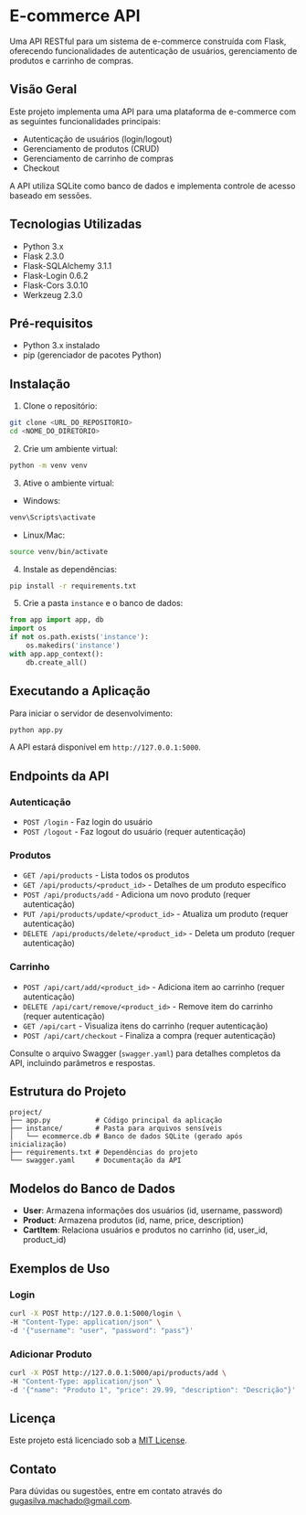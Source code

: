 # E-commerce API

Uma API RESTful para um sistema de e-commerce construída com Flask, oferecendo funcionalidades de autenticação de usuários, gerenciamento de produtos e carrinho de compras.

## Visão Geral

Este projeto implementa uma API para uma plataforma de e-commerce com as seguintes funcionalidades principais:
- Autenticação de usuários (login/logout)
- Gerenciamento de produtos (CRUD)
- Gerenciamento de carrinho de compras
- Checkout

A API utiliza SQLite como banco de dados e implementa controle de acesso baseado em sessões.

## Tecnologias Utilizadas

- Python 3.x
- Flask 2.3.0
- Flask-SQLAlchemy 3.1.1
- Flask-Login 0.6.2
- Flask-Cors 3.0.10
- Werkzeug 2.3.0

## Pré-requisitos

- Python 3.x instalado
- pip (gerenciador de pacotes Python)

## Instalação

1. Clone o repositório:
```bash
git clone <URL_DO_REPOSITORIO>
cd <NOME_DO_DIRETORIO>
```

2. Crie um ambiente virtual:
```bash
python -m venv venv
```

3. Ative o ambiente virtual:
- Windows:
```bash
venv\Scripts\activate
```
- Linux/Mac:
```bash
source venv/bin/activate
```

4. Instale as dependências:
```bash
pip install -r requirements.txt
```

5. Crie a pasta `instance` e o banco de dados:
```python
from app import app, db
import os
if not os.path.exists('instance'):
    os.makedirs('instance')
with app.app_context():
    db.create_all()
```

## Executando a Aplicação

Para iniciar o servidor de desenvolvimento:
```bash
python app.py
```

A API estará disponível em `http://127.0.0.1:5000`.

## Endpoints da API

### Autenticação
- `POST /login` - Faz login do usuário
- `POST /logout` - Faz logout do usuário (requer autenticação)

### Produtos
- `GET /api/products` - Lista todos os produtos
- `GET /api/products/<product_id>` - Detalhes de um produto específico
- `POST /api/products/add` - Adiciona um novo produto (requer autenticação)
- `PUT /api/products/update/<product_id>` - Atualiza um produto (requer autenticação)
- `DELETE /api/products/delete/<product_id>` - Deleta um produto (requer autenticação)

### Carrinho
- `POST /api/cart/add/<product_id>` - Adiciona item ao carrinho (requer autenticação)
- `DELETE /api/cart/remove/<product_id>` - Remove item do carrinho (requer autenticação)
- `GET /api/cart` - Visualiza itens do carrinho (requer autenticação)
- `POST /api/cart/checkout` - Finaliza a compra (requer autenticação)

Consulte o arquivo Swagger (`swagger.yaml`) para detalhes completos da API, incluindo parâmetros e respostas.

## Estrutura do Projeto

```
project/
├── app.py           # Código principal da aplicação
├── instance/        # Pasta para arquivos sensíveis
│   └── ecommerce.db # Banco de dados SQLite (gerado após inicialização)
├── requirements.txt # Dependências do projeto
└── swagger.yaml     # Documentação da API
```

## Modelos do Banco de Dados

- **User**: Armazena informações dos usuários (id, username, password)
- **Product**: Armazena produtos (id, name, price, description)
- **CartItem**: Relaciona usuários e produtos no carrinho (id, user_id, product_id)

## Exemplos de Uso

### Login
```bash
curl -X POST http://127.0.0.1:5000/login \
-H "Content-Type: application/json" \
-d '{"username": "user", "password": "pass"}'
```

### Adicionar Produto
```bash
curl -X POST http://127.0.0.1:5000/api/products/add \
-H "Content-Type: application/json" \
-d '{"name": "Produto 1", "price": 29.99, "description": "Descrição"}'
```

## Licença

Este projeto está licenciado sob a [MIT License](LICENSE).

## Contato

Para dúvidas ou sugestões, entre em contato através do [gugasilva.machado@gmail.com](mailto:gugasilva.machado@gmail.com).